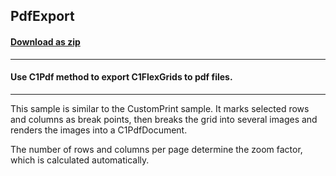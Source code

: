 ## PdfExport
#### [Download as zip](https://grapecity.github.io/DownGit/#/home?url=https://github.com/GrapeCity/ComponentOne-WinForms-Samples/tree/master/NetFramework\FlexGrid\CS\PdfExport)
____
#### Use C1Pdf method to export C1FlexGrids to pdf files.
____
This sample is similar to the CustomPrint sample. It marks selected rows and columns as break points, then breaks the grid into several images and renders the images into a C1PdfDocument. 

The number of rows and columns per page determine the zoom factor, which is calculated automatically. 